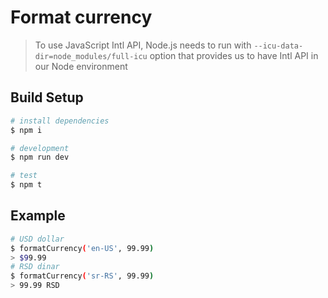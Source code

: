 # Format currency

> To use JavaScript Intl API, Node.js needs to run with ```--icu-data-dir=node_modules/full-icu``` option that provides us to have Intl API in our Node environment

## Build Setup

``` bash
# install dependencies
$ npm i

# development
$ npm run dev

# test
$ npm t
```

## Example

```bash
# USD dollar
$ formatCurrency('en-US', 99.99)
> $99.99
# RSD dinar
$ formatCurrency('sr-RS', 99.99)
> 99.99 RSD
```
